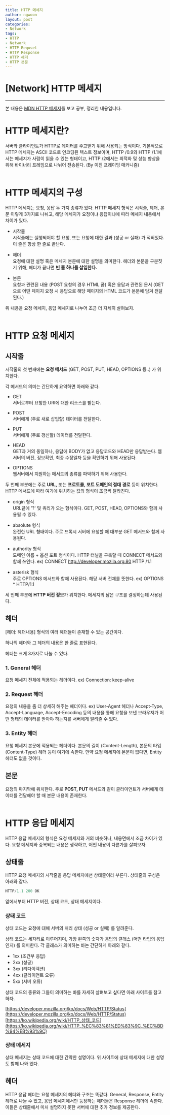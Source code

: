 ```yaml
---
title: HTTP 메세지
author: ngwoon
layout: post
categories:
- Network
tags:
- HTTP
- Network
- HTTP Requset
- HTTP Response
- HTTP 헤더
- HTTP 본문
---
```


# [Network] HTTP 메세지
- - -

본 내용은 [MDN HTTP 메세지](https://developer.mozilla.org/ko/docs/Web/HTTP/Messages)를 보고 공부, 정리한 내용입니다.<br/>


# HTTP 메세지란?

서버와 클라이언트가 HTTP로 데이터를 주고받기 위해 사용되는 방식이다. 기본적으로 HTTP 메세지는 ASCII 코드로 인코딩된 텍스트 정보이며, HTTP /0.9와 HTTP /1.1에서는 메세지가 사람이 읽을 수 있는 형태이고, HTTP /2에서는 최적화 및 성능 향상을 위해 바이너리 프레임으로 나뉘어 전송된다. (By 이진 프레이밍 매커니즘)
<br/><br/>

# HTTP 메세지의 구성

HTTP 메세지는 요청, 응답 두 가지 종류가 있다. HTTP 메세지 형식은 시작줄, 헤더, 본문 이렇게 3가지로 나뉘고, 해당 메세지가 요청이냐 응답이냐에 따라 메세지 내용에서 차이가 있다.

- 시작줄<br/>
    시작줄에는 실행되어야 할 요청, 또는 요청에 대한 결과 (성공 or 실패) 가 적혀있다.
    이 줄은 항상 한 줄로 끝난다.

- 헤더<br/>
    요청에 대한 설명 혹은 메세지 본문에 대한 설명을 의미한다.
    헤더와 본문을 구분짓기 위해, 헤더가 끝나면 **빈 줄 하나를 삽입한다.**
    
- 본문<br/>
    요청과 관련된 내용 (POST 요청의 경우 HTML 폼) 혹은 응답과 관련된 문서 (GET 으로 어떤 페이지 요청 시 응답으로 해당 페이지의 HTML 코드가 본문에 담겨 전달된다.) 

위 내용을 요청 메세지, 응답 메세지로 나누어 조금 더 자세히 살펴보자.
<br/><br/>


# HTTP 요청 메세지

## 시작줄

시작줄의 첫 번째에는 **요청 메서드** (GET, POST, PUT, HEAD, OPTIONS 등..) 가 위치한다.

각 메서드의 의미는 간단하게 요약하면 아래와 같다.

- GET<br/>
    서버로부터 요청한 URI에 대한 리소스를 받는다.

- POST<br/>
    서버에게 (주로 새로 삽입할) 데이터를 전달한다.

- PUT<br/>
    서버에게 (주로 갱신할) 데이터를 전달한다.

- HEAD<br/>
    GET과 거의 동일하나, 응답에 BODY가 없고 응답코드와 HEAD만 응답받는다.
    웹서버의 버전, 정보확인, 최종 수정일자 등을 확인하기 위해 사용된다.

- OPTIONS<br/>
    웹서버에서 지원하는 메서드의 종류를 파악하기 위해 사용한다.

두 번째 부분에는 주로 **URL,** 또는 **프로토콜, 포트 도메인의 절대 경로** 등이 위치한다. HTTP 메서드에 따라 여기에 위치하는 값의 형식이 조금씩 달라진다. 

- origin 형식<br/>
    URL끝에 '?' 및 쿼리가 오는 형식이다. GET, POST, HEAD, OPTIONS와 함께 사용될 수 있다.

- absolute 형식<br/>
    완전한 URL 형태이다. 주로 프록시 서버에 요청할 때 대부분 GET 메서드와 함께 사용된다.

- authority 형식<br/>
    도메인 이름 + 옵션 포트 형식이다. HTTP 터널을 구축할 때 CONNECT 메서드와 함께 쓰인다.
    ex) CONNECT http://developer.mozila.org:80 HTTP /1.1

- asterisk 형식<br/>
    주로 OPTIONS 메서드와 함께 사용된다. 해당 서버 전체를 뜻한다.
    ex) OPTIONS * HTTP/1.1

세 번째 부분에 **HTTP 버전 정보**가 위치한다. 메세지의 남은 구조를 결정하는데 사용된다.
<br/>

## 헤더

[헤더: 헤더내용] 형식의 여러 헤더들이 존재할 수 있는 공간이다. 

하나의 헤더와 그 헤더의 내용은 한 줄로 표현된다.

헤더는 크게 3가지로 나눌 수 있다.

### 1. General 헤더

요청 메세지 전체에 적용되는 헤더이다.
ex) Connection: keep-alive

### 2. Request 헤더

요청의 내용을 좀 더 상세히 해주는 헤더이다.
ex) User-Agent 헤더나 Accept-Type, Accept-Language, Accept-Encoding 등의 내용을 통해 요청을 보낸 브라우저가 어떤 형태의 데이터를 받아야 하는지를 서버에게 알려줄 수 있다.

### 3. Entity 헤더

요청 메세지 본문에 적용되는 헤더이다. 본문의 길이 (Content-Length), 본문의 타입 (Content-Type) 헤더 등이 여기에 속한다.
만약 요청 메세지에 본문이 없다면, Entity 헤더도 없을 것이다.
<br/>

## 본문

요청의 마지막에 위치한다. 주로 **POST, PUT** 메서드와 같이 클라이언트가 서버에게 데이터를 전달해야 할 때 본문 내용이 존재한다.
<br/><br/>


# HTTP 응답 메세지

HTTP 응답 메세지의 형식은 요청 메세지와 거의 비슷하나, 내용면에서 조금 차이가 있다. 요청 메세지와 중복되는 내용은 생략하고, 어떤 내용이 다른가를 살펴보자.

## 상태줄

HTTP 요청 메세지의 시작줄을 응답 메세지에선 상태줄이라 부른다. 상태줄의 구성은 아래와 같다.

```jsx
HTTP/1.1 200 OK
```

앞에서부터 HTTP 버전, 상태 코드, 상태 메세지이다.

### 상태 코드

상태 코드는 요청에 대해 서버의 처리 상태 (성공 or 실패) 를 알려준다. 

상태 코드는 세자리로 이루어지며, 가장 왼쪽의 숫자가 응답의 클래스 (어떤 타입의 응답인지) 를 의미한다. 각 클래스가 의미하는 바는 간단하게 아래와 같다.

- 1xx (조건부 응답)
- 2xx (성공)
- 3xx (리다이렉션)
- 4xx (클라이언트 오류)
- 5xx (서버 오류)

상태 코드의 종류와 그들이 의미하는 바를 자세히 살펴보고 싶다면 아래 사이트를 참고하자.

[https://developer.mozilla.org/ko/docs/Web/HTTP/Status](https://developer.mozilla.org/ko/docs/Web/HTTP/Status)<br/>
[https://ko.wikipedia.org/wiki/HTTP_상태_코드](https://ko.wikipedia.org/wiki/HTTP_%EC%83%81%ED%83%9C_%EC%BD%94%EB%93%9C)

### 상태 메세지

상태 메세지는 상태 코드에 대한 간략한 설명이다. 위 사이트에 상태 메세지에 대한 설명도 함께 나와 있다.
<br/>

## 헤더

HTTP 응답 헤더는 요청 메세지의 헤더와 구조는 똑같다. General, Response, Entity 헤더로 나눌 수 있고, 응답 메세지에서만 등장하는 헤더들은 Response 헤더에 속한다. 이들은 상태줄에서 미처 설명하지 못한 서버에 대한 추가 정보를 제공한다.